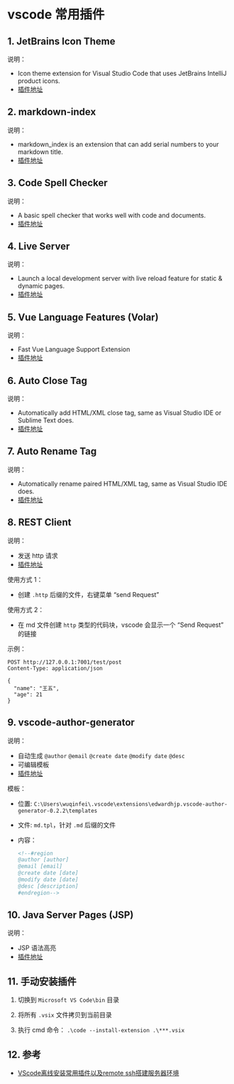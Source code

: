 <!--#region
@author 吴钦飞
@email wuqinfei@qq.com
@create date 2023-09-17 14:52:36
@modify date 2023-11-21 18:25:39
@desc [description]
#endregion-->

# vscode 常用插件

## 1. JetBrains Icon Theme

说明：

* Icon theme extension for Visual Studio Code that uses JetBrains IntelliJ product icons.
* [插件地址](https://marketplace.visualstudio.com/items?itemName=chadalen.vscode-jetbrains-icon-theme)

## 2. markdown-index

说明：

* markdown_index is an extension that can add serial numbers to your markdown title.
* [插件地址](https://marketplace.visualstudio.com/items?itemName=legendmohe.markdown-index)

## 3. Code Spell Checker

说明：

* A basic spell checker that works well with code and documents.
* [插件地址](https://marketplace.visualstudio.com/items?itemName=streetsidesoftware.code-spell-checker)

## 4. Live Server

说明：

* Launch a local development server with live reload feature for static & dynamic pages.
* [插件地址](https://marketplace.visualstudio.com/items?itemName=ritwickdey.LiveServer)

## 5. Vue Language Features (Volar)

说明：

* Fast Vue Language Support Extension
* [插件地址](https://marketplace.visualstudio.com/items?itemName=Vue.volar)

## 6. Auto Close Tag

说明：

* Automatically add HTML/XML close tag, same as Visual Studio IDE or Sublime Text does.
* [插件地址](https://marketplace.visualstudio.com/items?itemName=formulahendry.auto-close-tag)

## 7. Auto Rename Tag

说明：

* Automatically rename paired HTML/XML tag, same as Visual Studio IDE does.
* [插件地址](https://marketplace.visualstudio.com/items?itemName=formulahendry.auto-rename-tag)


## 8. REST Client

说明：

* 发送 http 请求
* [插件地址](https://marketplace.visualstudio.com/items?itemName=humao.rest-client)

使用方式 1：

* 创建 `.http` 后缀的文件，右键菜单 “send Request”

使用方式 2：

* 在 md 文件创建 `http` 类型的代码块，vscode 会显示一个 “Send Request” 的链接

示例：

```http
POST http://127.0.0.1:7001/test/post
Content-Type: application/json

{
  "name": "王五",
  "age": 21
}
```

## 9. vscode-author-generator

说明：

* 自动生成 `@author` `@email` `@create date` `@modify date` `@desc`
* 可编辑模板
* [插件地址](https://marketplace.visualstudio.com/items?itemName=edwardhjp.vscode-author-generator)

模板：

* 位置: `C:\Users\wuqinfei\.vscode\extensions\edwardhjp.vscode-author-generator-0.2.2\templates`
* 文件: `md.tpl`，针对 `.md` 后缀的文件
* 内容：

    ```html
    <!--#region
    @author [author]
    @email [email]
    @create date [date]
    @modify date [date]
    @desc [description]
    #endregion-->
    ```

## 10. Java Server Pages (JSP)

说明：

* JSP 语法高亮
* [插件地址](https://marketplace.visualstudio.com/items?itemName=pthorsson.vscode-jsp)

## 11. 手动安装插件

1. 切换到 `Microsoft VS Code\bin` 目录

2. 将所有 `.vsix` 文件拷贝到当前目录

3. 执行 cmd 命令： `.\code --install-extension .\***.vsix`

## 12. 参考

* [VScode离线安装常用插件以及remote ssh搭建服务器环境](https://zhuanlan.zhihu.com/p/614376665?utm_id=0)

